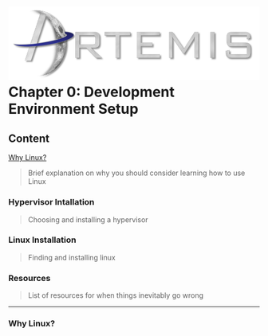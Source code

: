 ![](../images/artemis.png)
Chapter 0: Development Environment Setup
=====

## Content

[Why Linux?](#why-linux)
> Brief explanation on why you should consider learning how to use Linux
### Hypervisor Intallation
> Choosing and installing a hypervisor
### Linux Installation
> Finding and installing linux
### Resources
> List of resources for when things inevitably go wrong

-----






















### Why Linux?

